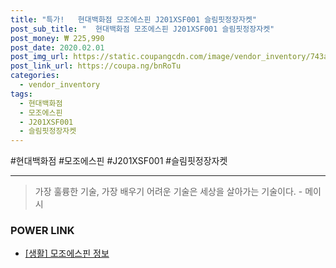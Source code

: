 ```yaml
--- 
title: "특가!   현대백화점 모조에스핀 J201XSF001 슬림핏정장자켓" 
post_sub_title: "  현대백화점 모조에스핀 J201XSF001 슬림핏정장자켓" 
post_money: ₩ 225,990 
post_date: 2020.02.01 
post_img_url: https://static.coupangcdn.com/image/vendor_inventory/743a/d12336d3d203489839ec58f4f9e18097b7c190937139f6bf2af43242c2ac.jpg 
post_link_url: https://coupa.ng/bnRoTu 
categories: 
  - vendor_inventory 
tags: 
  - 현대백화점 
  - 모조에스핀 
  - J201XSF001 
  - 슬림핏정장자켓 
--- 
```

  #현대백화점 #모조에스핀 #J201XSF001 #슬림핏정장자켓 
<hr> 

> 가장 훌륭한 기술, 가장 배우기 어려운 기술은 세상을 살아가는 기술이다. - 메이시 


### POWER LINK

* <a href="https://blog.naver.com/fasyy4321/221766382317" target="_blank"> [생활] 모조에스핀 정보 </a>
